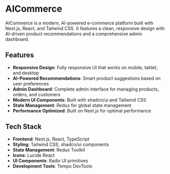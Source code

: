 # AICommerce

AICommerce is a modern, AI-powered e-commerce platform built with Next.js, React, and Tailwind CSS. It features a clean, responsive design with AI-driven product recommendations and a comprehensive admin dashboard.

## Features

- **Responsive Design**: Fully responsive UI that works on mobile, tablet, and desktop
- **AI-Powered Recommendations**: Smart product suggestions based on user preferences
- **Admin Dashboard**: Complete admin interface for managing products, orders, and customers
- **Modern UI Components**: Built with shadcn/ui and Tailwind CSS
- **State Management**: Redux for global state management
- **Performance Optimized**: Built on Next.js for optimal performance

## Tech Stack

- **Frontend**: Next.js, React, TypeScript
- **Styling**: Tailwind CSS, shadcn/ui components
- **State Management**: Redux Toolkit
- **Icons**: Lucide React
- **UI Components**: Radix UI primitives
- **Development Tools**: Tempo DevTools
